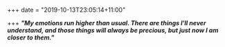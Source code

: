 +++
date = "2019-10-13T23:05:14+11:00"

+++
**_"My emotions run higher than usual. There are things I'll never understand, and those things will always be precious, but just now I am closer to them."_** 